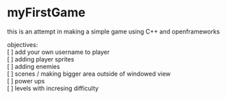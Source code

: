 # myFirstGame

this is an attempt in making a simple game using C++ and openframeworks

objectives:  
[ ] add your own username to player  
[ ] adding player sprites  
[ ] adding enemies  
[ ] scenes / making bigger area outside of windowed view  
[ ] power ups  
[ ] levels with incresing difficulty  
